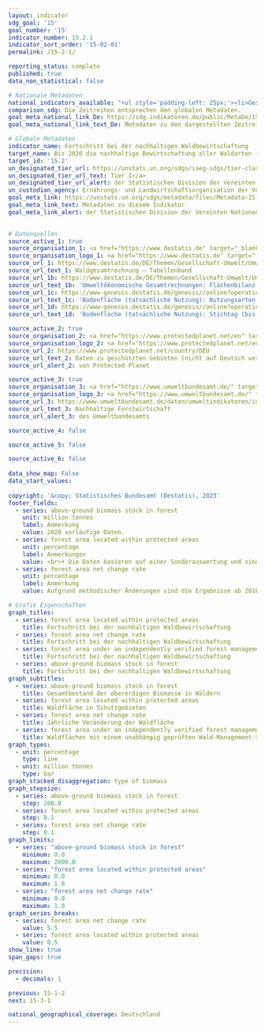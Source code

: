 ```yaml
---
layout: indicator    
sdg_goal: '15'    
goal_number: '15'    
indicator_number: 15.2.1    
indicator_sort_order: '15-02-01'    
permalink: /15-2-1/    

reporting_status: complete    
published: true    
data_non_statistical: false    

# Nationale Metadaten    
national_indicators_available: "<ul style='padding-left: 25px;'><li>Gesamtbestand der obererdigen Biomasse in Wäldern</li> <li> Waldfläche in Schutzgebieten</li> <li> Jährliche Veränderung der Waldfläche</li> <li> Waldflächen mit einem unabhängig geprüften Wald-Management-System</li></ul>"    
comparison_sdg: Die Zeitreihen entsprechen den globalen Metadaten.    
goal_meta_national_link_De: https://sdg-indikatoren.de/public/MetaDe/15.2.1.pdf
goal_meta_national_link_text_De: Metadaten zu den dargestellten Zeitreihen    

# Globale Metadaten    
indicator_name: Fortschritt bei der nachhaltigen Waldbewirtschaftung    
target_name: Bis 2020 die nachhaltige Bewirtschaftung aller Waldarten fördern, die Entwaldung beenden, geschädigte Wälder wiederherstellen und die Aufforstung und Wiederaufforstung weltweit beträchtlich erhöhen    
target_id: '15.2'    
un_designated_tier_url: https://unstats.un.org/sdgs/iaeg-sdgs/tier-classification/'    
un_designated_tier_url_text: Tier I</a>    
un_designated_tier_url_alert: der Statistischen Division der Vereinten Nationen    
un_custodian_agency: Ernährungs- und Landwirtschaftsorganisation der Vereinten Nationen (FAO)    
goal_meta_link: https://unstats.un.org/sdgs/metadata/files/Metadata-15-02-01.pdf    
goal_meta_link_text: Metadaten zu diesem Indikator    
goal_meta_link_alert: der Statistischen Division der Vereinten Nationen    
    

# Datenquellen
source_active_1: true
source_organisation_1: <a href="https://www.destatis.de" target="_blank"> Statistisches Bundesamt (Destatis) </a>
source_organisation_logo_1: <a href="https://www.destatis.de" target="_blank"><img src="https://sdg-indikatoren.de/public/OrgImgDe/destatis.png" alt="Logo destatis" style="height:60px; width:148px"/></a>
source_url_1: https://www.destatis.de/DE/Themen/Gesellschaft-Umwelt/Umwelt/UGR/landwirtschaft-wald/Publikationen/Downloads/waldgesamtrechnung-tabellenband-pdf-5852102.html
source_url_text_1: Waldgesamtrechnung – Tabellenband
source_url_1b: https://www.destatis.de/DE/Themen/Gesellschaft-Umwelt/Umwelt/UGR/oekosystemgesamtrechnungen/_inhalt.html#sprg491502
source_url_text_1b: 'Umweltökonomische Gesamtrechnungen: Flächenbilanz der Ökosysteme'
source_url_1c: https://www-genesis.destatis.de/genesis//online?operation=table&code=33111-0001&bypass=true&language=de
source_url_text_1c: 'Bodenfläche (tatsächliche Nutzung): Nutzungsarten – GENESIS online 33111-0001'
source_url_1d: https://www-genesis.destatis.de/genesis//online?operation=table&code=33111-0003&bypass=true&language=de
source_url_text_1d: 'Bodenfläche (tatsächliche Nutzung): Stichtag (bis 31.12.2015), Nutzungsarten – GENESIS online 33111-0003'

source_active_2: true
source_organisation_2: <a href="https://www.protectedplanet.net/en" target="_blank" onclick="return confirm_alert('von Protected Planet','De');"> Protected Planet </a>
source_organisation_logo_2: <a href="https://www.protectedplanet.net/en" target="_blank" onclick="return confirm_alert('von Protected Planet','De');"><img src="https://sdg-indikatoren.de/public/OrgImgDe/pp.png" alt="Logo pp" style="height:60px; width:148px"/></a>
source_url_2: https://www.protectedplanet.net/country/DEU
source_url_text_2: Daten zu geschützten Gebieten (nicht auf Deutsch verfügbar)
source_url_alert_2: von Protected Planet

source_active_3: true
source_organisation_3: <a href="https://www.umweltbundesamt.de/" target="_blank" onclick="return confirm_alert('des Umweltbundesamts','De');"> Umweltbundesamt (UBA) </a>
source_organisation_logo_3: <a href="https://www.umweltbundesamt.de/" target="_blank" onclick="return confirm_alert('des Umweltbundesamts','De');"><img src="https://sdg-indikatoren.de/public/OrgImgDe/uba.png" alt="Logo uba" style="height:60px; width:148px"/></a>
source_url_3: https://www.umweltbundesamt.de/daten/umweltindikatoren/indikator-nachhaltige-forstwirtschaft
source_url_text_3: Nachhaltige Forstwirtschaft
source_url_alert_3: des Umweltbundesamts

source_active_4: false

source_active_5: false

source_active_6: false
    
data_show_map: False    
data_start_values:     
    
copyright: '&copy; Statistisches Bundesamt (Destatis), 2023'    
footer_fields:
  - series: above-ground biomass stock in forest
    unit: million tonnes
    label: Anmerkung
    value: 2020 vorläufige Daten.
  - series: forest area located within protected areas
    unit: percentage
    label: Anmerkungen
    value: <br>• Die Daten basieren auf einer Sonderauswertung und sind nicht öffentlich zugänglich.<br>• Aufgrund methodischer Änderungen sind die Ergebnisse ab 2015 nur eingeschränkt mit den Vorjahren vergleichbar.
  - series: forest area net change rate
    unit: percentage
    label: Anmerkung
    value: Aufgrund methodischer Änderungen sind die Ergebnisse ab 2016 nur eingeschränkt mit den Vorjahren vergleichbar.    

# Grafik Eigenschaften    
graph_titles:
  - series: forest area located within protected areas
    title: Fortschritt bei der nachhaltigen Waldbewirtschaftung
  - series: forest area net change rate
    title: Fortschritt bei der nachhaltigen Waldbewirtschaftung
  - series: forest area under an independently verified forest management certification scheme
    title: Fortschritt bei der nachhaltigen Waldbewirtschaftung
  - series: above-ground biomass stock in forest
    title: Fortschritt bei der nachhaltigen Waldbewirtschaftung
graph_subtitles:
  - series: above-ground biomass stock in forest
    title: Gesamtbestand der obererdigen Biomasse in Wäldern
  - series: forest area located within protected areas
    title: Waldfläche in Schutzgebieten
  - series: forest area net change rate
    title: Jährliche Veränderung der Waldfläche
  - series: forest area under an independently verified forest management certification scheme
    title: Waldflächen mit einem unabhängig geprüften Wald-Management-System    
graph_types: 
  - unit: percentage
    type: line
  - unit: million tonnes
    type: bar
graph_stacked_disaggregation: type of biomass
graph_stepsize: 
  - series: above-ground biomass stock in forest
    step: 200.0
  - series: forest area located within protected areas
    step: 0.1
  - series: forest area net change rate
    step: 0.1    
graph_limits:
  - series: "above-ground biomass stock in forest"
    minimum: 0.0
    maximum: 2000.0
  - series: "forest area located within protected areas"
    minimum: 0.0
    maximum: 1.0
  - series: "forest area net change rate"
    minimum: 0.0
    maximum: 1.0
graph_series_breaks:
  - series: forest area net change rate
    value: 5.5
  - series: forest area located within protected areas
    value: 0.5
show_line: true
span_gaps: true

precision:
  - decimals: 1    

previous: 15-1-2    
next: 15-3-1    

national_geographical_coverage: Deutschland    
---
```


<span></span>